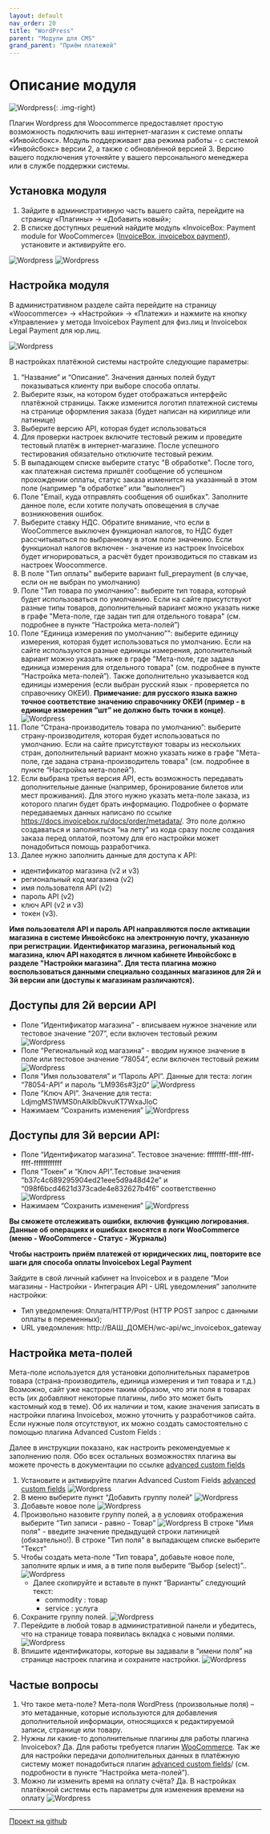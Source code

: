 ```yaml
---
layout: default
nav_order: 20
title: "WordPress"
parent: "Модули для CMS"
grand_parent: "Приём платежей"
---
```


# Описание модуля

![Wordpress](/assets/images/cms/wordpress_logo.png){: .img-right}

Плагин Wordpress для Woocommerce предоставляет простую возможность подключить ваш интернет-магазин к системе оплаты «Инвойсбокс».
Модуль поддерживает два режима работы - с системой «Инвойсбокс» версии 2, а также с обновлённой версией 3.
Версию вашего подключения уточняйте у вашего персонального менеджера или в службе поддержки системы.

## Установка модуля

1. Зайдите в административную часть вашего сайта, перейдите на страницу «Плагины» → «Добавить новый»;
2. В списке доступных решений найдите модуль «InvoiceBox: Payment module for WooCommerce» ([InvoiceBox, invoicebox payment](https://ru.wordpress.org/plugins/invoicebox-payment-gateway/)), установите и активируйте его.

![Wordpress](/assets/images/cms/wordpress/1.jpg)
![Wordpress](/assets/images/cms/wordpress/2.png)

## Настройка модуля

В административном разделе сайта перейдите на страницу «Woocommerce» → «Настройки» → «Платежи» и нажмите на кнопку «Управление» у метода Invoicebox Payment для физ.лиц и Invoicebox Legal Payment для юр.лиц.

![Wordpress](/assets/images/cms/wordpress/3.png)

В настройках платёжной системы настройте следующие параметры:

1. “Название” и “Описание”. Значения данных полей будут показываться клиенту при выборе способа оплаты.
2. Выберите язык, на котором будет отображаться интерфейс платёжной страницы. Также изменится логотип платежной системы на странице оформления заказа (будет написан на кириллице или латинице)
3. Выберите версию API, которая будет использоваться
4. Для проверки настроек включите тестовый режим и проведите тестовый платёж в интернет-магазине. После успешного тестирования обязательно отключите тестовый режим.
5. В выпадающем списке выберите статус "В обработке". После того, как платежная система пришлёт сообщение об успешном прохождении оплаты, статус заказа изменится на указанный в этом поле (например “в обработке” или “выполнен”)
6. Поле "Email, куда отправлять сообщения об ошибках". Заполните данное поле, если хотите получать оповещения в случае возникновения ошибок.
7. Выберите ставку НДС. Обратите внимание, что если в WooCommerce выключен функционал налогов, то НДС будет рассчитываться по выбранному в этом поле значению. Если функционал налогов включен - значение из настроек Invoicebox будет игнорироваться, а расчёт будет производиться по ставкам из настроек Woocommerce.
8. В поле "Тип оплаты" выберите вариант full_prepayment (в случае, если он не выбран по умолчанию)
9. Поле "Тип товара по умолчанию": выберите тип товара, который будет использоваться по умолчанию. Если на сайте присутствуют разные типы товаров, дополнительный вариант можно указать ниже в графе "Мета-поле, где задан тип для отдельного товара" (см. подробнее в пункте “Настройка мета-полей”)
10. Поле “Единица измерения по умолчанию”": выберите единицу измерения, которая будет использоваться по умолчанию. Если на сайте используются разные единицы измерения, дополнительный вариант можно указать ниже в графе "Мета-поле, где задана единица измерения для отдельного товара" (см. подробнее в пункте “Настройка мета-полей”). Также дополнительно указывается код единицы измерения (если выбран русский язык - проверяется по справочнику ОКЕИ). **Примечание: для русского языка важно точное соответствие значению справочнику ОКЕИ (пример - в единице измерения “шт” не должно быть точки в конце)**.
    ![Wordpress](/assets/images/cms/wordpress/4.png)
11. Поле “Страна-производитель товара по умолчанию”: выберите страну-производителя, которая будет использоваться по умолчанию. Если на сайте присутствуют товары из нескольких стран, дополнительный вариант можно указать ниже в графе "Мета-поле, где задана страна-производитель товара" (см. подробнее в пункте “Настройка мета-полей”).
12. Если выбрана третья версия API, есть возможность передавать дополнительные данные (например, бронирование билетов или мест проживания). Для этого нужно указать мета-поле заказа, из которого плагин будет брать информацию. Подробнее о формате передаваемых данных написано по ссылке https://docs.invoicebox.ru/docs/order/metadata/. Это поле должно создаваться и заполняться “на лету” из кода сразу после создания заказа перед оплатой, поэтому для его настройки может понадобиться помощь разработчика.
13. Далее нужно заполнить данные для доступа к API:

- идентификатор магазина (v2 и v3)
- региональный код магазина (v2)
- имя пользователя API (v2)
- пароль API (v2)
- ключ API  (v2 и v3)
- токен (v3).

**Имя пользователя API и пароль API направляются после активации магазина в системе Инвойсбокс на электронную почту, указанную при регистрации.
Идентификатор магазина, региональный код магазина,  ключ API находятся в личном кабинете Инвойсбокс в разделе "Настройки магазина".
Для теста плагина можно воспользоваться данными специально созданных магазинов для 2й и 3й версии апи (доступы к магазинам различаются).**


## Доступы для 2й версии API
- Поле “Идентификатор магазина” - вписываем нужное значение или тестовое значение “207”, если включен тестовый режим
  ![Wordpress](/assets/images/cms/wordpress/5.png)
- Поле “Региональный код магазина” - вводим нужное значение в поле или тестовое значение “78054”, если включен тестовый режим
  ![Wordpress](/assets/images/cms/wordpress/6.png)
- Поля “Имя пользователя” и “Пароль API”. Данные для теста: логин “78054-API” и пароль “LM936s#3jz0“
  ![Wordpress](/assets/images/cms/wordpress/7.png)
- Поле “Ключ API”. Значение для теста: LdjmgMS1WMS0nAIklbDkvuKT7WxaJIoC
- Нажимаем “Сохранить изменения”
  ![Wordpress](/assets/images/cms/wordpress/8.png)

## Доступы для 3й версии API:
- Поле “Идентификатор магазина”. Тестовое значение: ffffffff-ffff-ffff-ffff-ffffffffffff
- Поля “Токен” и “Ключ API”.Тестовые значения “b37c4c689295904ed21eee5d9a48d42e” и “098f6bcd4621d373cade4e832627b4f6” соответственно
  ![Wordpress](/assets/images/cms/wordpress/9.png)
- Нажимаем “Сохранить изменения”
  ![Wordpress](/assets/images/cms/wordpress/8.png)

**Вы сможете отслеживать ошибки, включив функцию логирования. Данные об операциях и ошибках вносятся в логи WooCommerce (меню - WooCommerce - Статус - Журналы)**

**Чтобы настроить приём платежей от юридических лиц, повторите все шаги для способа оплаты Invoicebox Legal Payment**

Зайдите в свой личный кабинет на Invoicebox и в разделе “Мои магазины - Настройки -  Интеграция API - URL уведомления” заполните настройки:
- Тип уведомления: Оплата/HTTP/Post (HTTP POST запрос с данными оплаты в переменных);
- URL уведомления: http://ВАШ_ДОМЕН/wc-api/wc_invoicebox_gateway

## Настройка мета-полей

Мета-поле используется для установки дополнительных параметров товара (страна-производитель, единица измерения и тип товара и т.д.)
Возможно, сайт уже настроен таким образом, что эти поля в товарах есть (их добавляют некоторые плагины, либо это может быть кастомный код в теме). Об их наличии и том, какие значения записать в настройки плагина Invoicebox, можно уточнить у разработчиков сайта.
Если нужные поля отсутствуют, их можно создать самостоятельно с помощью плагина Advanced Custom Fields :

Далее в инструкции показано, как настроить рекомендуемые к заполнению поля. Обо всех остальных возможностях плагина вы можете прочесть в документации по ссылке [advanced custom fields](https://www.advancedcustomfields.com/resources/)

1. Установите и активируйте плагин Advanced Custom Fields [advanced custom fields](https://ru.wordpress.org/plugins/advanced-custom-fields/)
   ![Wordpress](/assets/images/cms/wordpress/10.png)
2. В меню выберите пункт “Добавить группу полей”
   ![Wordpress](/assets/images/cms/wordpress/11.png)
3. Добавьте новое поле
   ![Wordpress](/assets/images/cms/wordpress/13.png)
4. Произвольно назовите группу полей, а в условиях отображения выберите “Тип записи - равно - Товар”
   ![Wordpress](/assets/images/cms/wordpress/12.png)
   В строке "Имя поля" - введите значение предыдущей строки латиницей (обязательно!). В строке "Тип поля" в выпадающем списке выберите "Текст"
5. Чтобы создать мета-поле "Тип товара", добавьте новое поле, заполните ярлык и имя, а в типе поля выберите “Выбор (select)”..
   ![Wordpress](/assets/images/cms/wordpress/14.png)
    - Далее скопируйте и вставьте в пункт “Варианты” следующий текст:
       - commodity : товар
       - service : услуга
6. Сохраните группу полей.
   ![Wordpress](/assets/images/cms/wordpress/15.png)
7. Перейдите в любой товар в административной панели и убедитесь, что на странице товара появилась вкладка с новыми полями.
   ![Wordpress](/assets/images/cms/wordpress/16.png)
8. Впишите идентификаторы, которые вы задавали в “имени поля” на странице настроек плагина и сохраните настройки.
   ![Wordpress](/assets/images/cms/wordpress/17.png)


## Частые вопросы
1. Что такое мета-поле?
   Мета-поля WordPress (произвольные поля) – это метаданные, которые используются для добавления дополнительной информации, относящихся к редактируемой записи, странице или товару.
2. Нужны ли какие-то дополнительные плагины для работы плагина Invoicebox?
   Да. Для работы требуется плагин [WooCommerce](https://ru.wordpress.org/plugins/woocommerce/). Так же для настройки передачи дополнительных данных в платёжную систему может понадобиться плагин [advanced custom fields](https://ru.wordpress.org/plugins/advanced-custom-fields/)/ (см. подробности в пункте “Настройка мета-полей”).
3. Можно ли изменить время на оплату счёта?
    Да. В настройках платёжной системы есть параметры для изменения времени на оплату
    ![Wordpress](/assets/images/cms/wordpress/18.png)

---

[Проект на github](https://github.com/InvoiceBox/WooCommerce-2)

